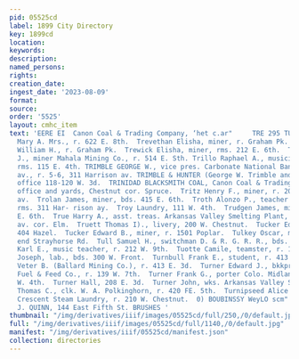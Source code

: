 ```yaml
---
pid: 05525cd
label: 1899 City Directory
key: 1899cd
location: 
keywords: 
description: 
named_persons: 
rights: 
creation_date: 
ingest_date: '2023-08-09'
format: 
source: 
order: '5525'
layout: cmhc_item
text: 'EERE EI  Canon Coal & Trading Company, ‘het c.ar"     TRE 295 TUR     Trestrail
  Mary A. Mrs., r. 622 E. 8th.  Trevethan Elisha, miner, r. Graham Pk.  Trevethan
  William H., r. Graham Pk.  Trewick Elisha, miner, rms. 212 E. 6th.  Trezise Edward
  J., miner Mahala Mining Co., r. 514 E. Sth. Trillo Raphael A., musician Ben Loeb,
  rms. 115 E. 4th. TRIMBLE GEORGE W., vice pres. Carbonate National Bank, 311 Harrison
  av., r. 5-6, 311 Harrison av. TRIMBLE & HUNTER (George W. Trimble and A. V. Hunter),
  office 118-120 W. 3d.  TRINIDAD BLACKSMITH COAL, Canon Coal & Trading Co. agts.,
  office and yards, Chestnut cor. Spruce.  Tritz Henry F., miner, r. 200 S. Toledo
  av.  Trolan James, miner, bds. 415 E. 6th.  Troth Alonzo P., teacher Central School,
  rms. 311 Har- rison ay.  Troy Laundry, 111 W. 4th.  Trudgen James, miner, rms. 124
  E. 6th.  True Harry A., asst. treas. Arkansas Valley Smelting Plant, r. Harrison
  av. cor. Elm.  Truett Thomas I)., livery, 200 W. Chestnut.  Tucker Ed., miner, r.
  404 Hazel.  Tucker Edward B., miner, r. 1501 Poplar.  Tulkey Oscar, miner, r. E.
  end Strayhorse Rd.  Tull Samuel H., switchman D. & R. G. R. R., bds. 1317 Poplar.  Tunberg
  Karl E., music teacher, r. 212 W. 9th.  Tuotte Camile, teamster, r. 112 W. Chestnut.  Turck
  Joseph, lab., bds. 300 W. Front.  Turnbull Frank E., student, r. 413 E. 3d.  Turnbull
  Veter B. (Ballard Mining Co.), r. 413 E. 3d.  Turner Edward J., bkkpr. John Harvey
  Fuel & Feed Co., r. 139 W. 7th.  Turner Frank G., porter Colo. Midland Ry., r. 215
  W. 4th.  Turner Hall, 208 E. 3d.  Turner John, wks. Arkansas Valley Smelter.  Turner
  Thomas C., clk. W. A. Polkinghorn, r. 420 FE. 5th.  Turnipseed Alice Mrs., wks.
  Crescent Steam Laundry, r. 210 W. Chestnut.  0) BOUBINSSY WeyLO scm" HLS & T1IMOd     J.
  J. QUINN, 144 East Fifth St. BRUSHES '
thumbnail: "/img/derivatives/iiif/images/05525cd/full/250,/0/default.jpg"
full: "/img/derivatives/iiif/images/05525cd/full/1140,/0/default.jpg"
manifest: "/img/derivatives/iiif/05525cd/manifest.json"
collection: directories
---
```

